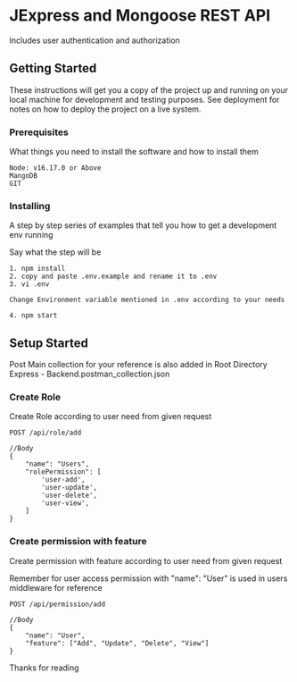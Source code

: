 # JExpress and Mongoose REST API #

Includes user authentication and authorization

## Getting Started

These instructions will get you a copy of the project up and running on your local machine for development and testing purposes. See deployment for notes on how to deploy the project on a live system.

### Prerequisites


What things you need to install the software and how to install them

```
Node: v16.17.0 or Above
MangoDB
GIT
```

### Installing ###

A step by step series of examples that tell you how to get a development env running

Say what the step will be

```
1. npm install
2. copy and paste .env.example and rename it to .env
3. vi .env

Change Environment variable mentioned in .env according to your needs

4. npm start
```

## Setup Started

Post Main collection for your reference is also added in Root Directory Express - Backend.postman_collection.json

### Create Role ###

Create Role according to user need from given request

```
POST /api/role/add

//Body
{
    "name": "Users",
    "rolePermission": [
        'user-add',
        'user-update',
        'user-delete',
        'user-view',
    ]
}
```

### Create permission with feature ###

Create permission with feature according to user need from given request

Remember for user access permission with "name": "User" is used in users middleware for reference 

```
POST /api/permission/add

//Body
{
    "name": "User",
    "feature": ["Add", "Update", "Delete", "View"]
}
```

Thanks for reading
